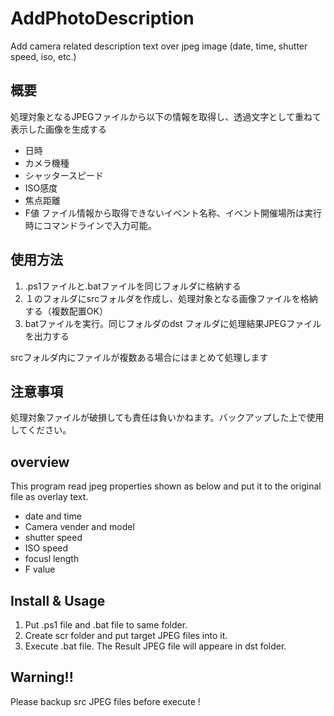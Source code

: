 # AddPhotoDescription
Add camera related description text over jpeg image (date, time, shutter speed, iso, etc.)

## 概要
処理対象となるJPEGファイルから以下の情報を取得し、透過文字として重ねて表示した画像を生成する
- 日時
- カメラ機種
- シャッタースピード
- ISO感度
- 焦点距離
- F値
ファイル情報から取得できないイベント名称、イベント開催場所は実行時にコマンドラインで入力可能。

## 使用方法
1. .ps1ファイルと.batファイルを同じフォルダに格納する
2. １のフォルダにsrcフォルダを作成し、処理対象となる画像ファイルを格納する（複数配置OK）
3. batファイルを実行。同じフォルダのdst フォルダに処理結果JPEGファイルを出力する

srcフォルダ内にファイルが複数ある場合にはまとめて処理します

## 注意事項
処理対象ファイルが破損しても責任は負いかねます。バックアップした上で使用してください。


## overview
This program read jpeg properties shown as below and put it to the original file as overlay text.
- date and time
- Camera vender and model
- shutter speed
- ISO speed
- focusl length
- F value

## Install & Usage
1. Put .ps1 file and .bat file to same folder.
2. Create scr folder and put target JPEG files into it.
3. Execute .bat file. The Result JPEG file will appeare in dst folder.

## Warning!!
Please backup src JPEG files before execute !
